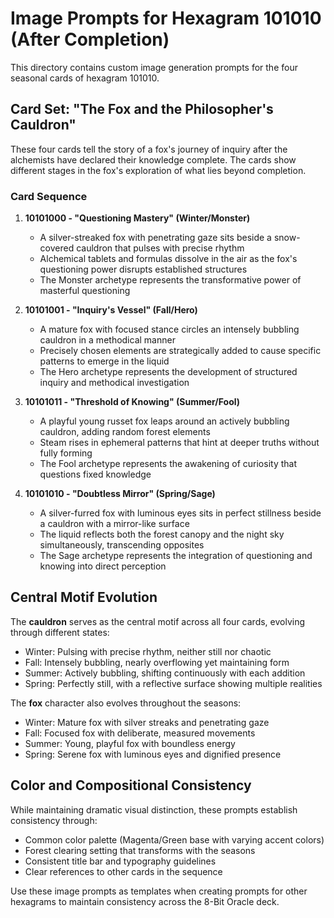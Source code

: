 # Image Prompts for Hexagram 101010 (After Completion)

This directory contains custom image generation prompts for the four seasonal cards of hexagram 101010.

## Card Set: "The Fox and the Philosopher's Cauldron"

These four cards tell the story of a fox's journey of inquiry after the alchemists have declared their knowledge complete. The cards show different stages in the fox's exploration of what lies beyond completion.

### Card Sequence

1. **10101000 - "Questioning Mastery" (Winter/Monster)**
   - A silver-streaked fox with penetrating gaze sits beside a snow-covered cauldron that pulses with precise rhythm
   - Alchemical tablets and formulas dissolve in the air as the fox's questioning power disrupts established structures
   - The Monster archetype represents the transformative power of masterful questioning

2. **10101001 - "Inquiry's Vessel" (Fall/Hero)**
   - A mature fox with focused stance circles an intensely bubbling cauldron in a methodical manner
   - Precisely chosen elements are strategically added to cause specific patterns to emerge in the liquid
   - The Hero archetype represents the development of structured inquiry and methodical investigation

3. **10101011 - "Threshold of Knowing" (Summer/Fool)**
   - A playful young russet fox leaps around an actively bubbling cauldron, adding random forest elements
   - Steam rises in ephemeral patterns that hint at deeper truths without fully forming
   - The Fool archetype represents the awakening of curiosity that questions fixed knowledge

4. **10101010 - "Doubtless Mirror" (Spring/Sage)**
   - A silver-furred fox with luminous eyes sits in perfect stillness beside a cauldron with a mirror-like surface
   - The liquid reflects both the forest canopy and the night sky simultaneously, transcending opposites
   - The Sage archetype represents the integration of questioning and knowing into direct perception

## Central Motif Evolution

The **cauldron** serves as the central motif across all four cards, evolving through different states:
- Winter: Pulsing with precise rhythm, neither still nor chaotic
- Fall: Intensely bubbling, nearly overflowing yet maintaining form
- Summer: Actively bubbling, shifting continuously with each addition
- Spring: Perfectly still, with a reflective surface showing multiple realities

The **fox** character also evolves throughout the seasons:
- Winter: Mature fox with silver streaks and penetrating gaze
- Fall: Focused fox with deliberate, measured movements
- Summer: Young, playful fox with boundless energy
- Spring: Serene fox with luminous eyes and dignified presence

## Color and Compositional Consistency

While maintaining dramatic visual distinction, these prompts establish consistency through:
- Common color palette (Magenta/Green base with varying accent colors)
- Forest clearing setting that transforms with the seasons
- Consistent title bar and typography guidelines
- Clear references to other cards in the sequence

Use these image prompts as templates when creating prompts for other hexagrams to maintain consistency across the 8-Bit Oracle deck.